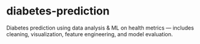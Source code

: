 # diabetes-prediction
Diabetes prediction using data analysis &amp; ML on health metrics — includes cleaning, visualization, feature engineering, and model evaluation.
